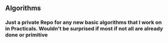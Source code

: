 ## Algorithms

### Just a private Repo for any new basic algorithms that I work on in Practicals. Wouldn't be surprised if most if not all are already done or primitive

